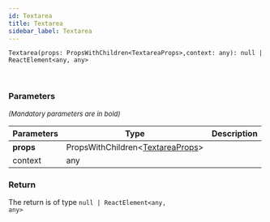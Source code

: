 ```yaml
---
id: Textarea
title: Textarea
sidebar_label: Textarea
---
```


```tsx
Textarea(props: PropsWithChildren<TextareaProps>,context: any): null | ReactElement<any, any>
```
<br/>



### Parameters

<font size="2"><i>(Mandatory parameters are in bold)</i></font>

| Parameters | Type | Description |
| --------- | ---- | ----------- |
| **props** | PropsWithChildren<[TextareaProps](/framework-api/types/TextareaProps.md)\> |  |
| context | any |  |


### Return



The return is of type <code>null | ReactElement<any, any\></code>